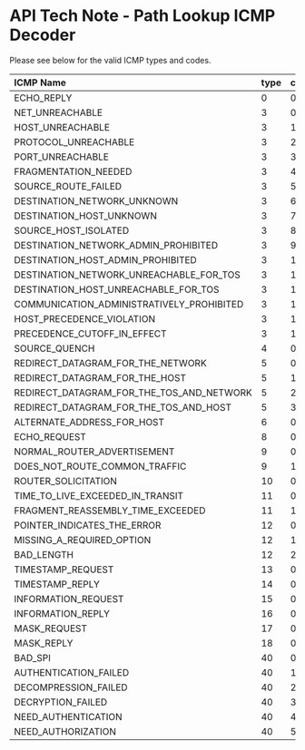 # API Tech Note - Path Lookup ICMP Decoder

Please see below for the valid ICMP types and codes.

|ICMP Name                                     |type | code|
|:---------------------------------------------|:----|:----|
ECHO_REPLY                                     | 0   | 0   |
NET_UNREACHABLE                                | 3   | 0   |
HOST_UNREACHABLE                               | 3   | 1   |
PROTOCOL_UNREACHABLE                           | 3   | 2   |
PORT_UNREACHABLE                               | 3   | 3   |
FRAGMENTATION_NEEDED                           | 3   | 4   |
SOURCE_ROUTE_FAILED                            | 3   | 5   |
DESTINATION_NETWORK_UNKNOWN                    | 3   | 6   |
DESTINATION_HOST_UNKNOWN                       | 3   | 7   |
SOURCE_HOST_ISOLATED                           | 3   | 8   |
DESTINATION_NETWORK_ADMIN_PROHIBITED           | 3   | 9   |
DESTINATION_HOST_ADMIN_PROHIBITED              | 3   | 10  |
DESTINATION_NETWORK_UNREACHABLE_FOR_TOS        | 3   | 11  |
DESTINATION_HOST_UNREACHABLE_FOR_TOS           | 3   | 12  |
COMMUNICATION_ADMINISTRATIVELY_PROHIBITED      | 3   | 13  |
HOST_PRECEDENCE_VIOLATION                      | 3   | 14  |
PRECEDENCE_CUTOFF_IN_EFFECT                    | 3   | 15  |
SOURCE_QUENCH                                  | 4   | 0   |
REDIRECT_DATAGRAM_FOR_THE_NETWORK              | 5   | 0   |
REDIRECT_DATAGRAM_FOR_THE_HOST                 | 5   | 1   |
REDIRECT_DATAGRAM_FOR_THE_TOS_AND_NETWORK      | 5   | 2   |
REDIRECT_DATAGRAM_FOR_THE_TOS_AND_HOST         | 5   | 3   |
ALTERNATE_ADDRESS_FOR_HOST                     | 6   | 0   |
ECHO_REQUEST                                   | 8   | 0   |
NORMAL_ROUTER_ADVERTISEMENT                    | 9   | 0   |
DOES_NOT_ROUTE_COMMON_TRAFFIC                  | 9   | 16  |
ROUTER_SOLICITATION                            | 10  | 0   |
TIME_TO_LIVE_EXCEEDED_IN_TRANSIT               | 11  | 0   |
FRAGMENT_REASSEMBLY_TIME_EXCEEDED              | 11  | 1   |
POINTER_INDICATES_THE_ERROR                    | 12  | 0   |
MISSING_A_REQUIRED_OPTION                      | 12  | 1   |
BAD_LENGTH                                     | 12  | 2   |
TIMESTAMP_REQUEST                              | 13  | 0   |
TIMESTAMP_REPLY                                | 14  | 0   |
INFORMATION_REQUEST                            | 15  | 0   |
INFORMATION_REPLY                              | 16  | 0   |
MASK_REQUEST                                   | 17  | 0   |
MASK_REPLY                                     | 18  | 0   |
BAD_SPI                                        | 40  | 0   |
AUTHENTICATION_FAILED                          | 40  | 1   |
DECOMPRESSION_FAILED                           | 40  | 2   |
DECRYPTION_FAILED                              | 40  | 3   |
NEED_AUTHENTICATION                            | 40  | 4   |
NEED_AUTHORIZATION                             | 40  | 5   |